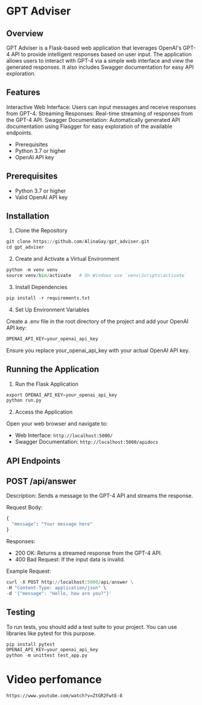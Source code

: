 # GPT Adviser

## Overview

GPT Adviser is a Flask-based web application that leverages OpenAI's GPT-4 API to provide intelligent responses based on user input. The application allows users to interact with GPT-4 via a simple web interface and view the generated responses. It also includes Swagger documentation for easy API exploration.

## Features

Interactive Web Interface: Users can input messages and receive responses from GPT-4.
Streaming Responses: Real-time streaming of responses from the GPT-4 API.
Swagger Documentation: Automatically generated API documentation using Flasgger for easy exploration of the available endpoints.
* Prerequisites
* Python 3.7 or higher
* OpenAI API key

## Prerequisites

* Python 3.7 or higher
* Valid OpenAI API key

## Installation

1. Clone the Repository
```python
git clone https://github.com/AlinaGay/gpt_adviser.git
cd gpt_adviser
```
2. Create and Activate a Virtual Environment
```python
python -m venv venv
source venv/bin/activate   # On Windows use `venv\Scripts\activate`
```
3. Install Dependencies
```python
pip install -r requirements.txt
```
4. Set Up Environment Variables

Create a .env file in the root directory of the project and add your OpenAI API key:
```python
OPENAI_API_KEY=your_openai_api_key
```
Ensure you replace your_openai_api_key with your actual OpenAI API key.

## Running the Application

1. Run the Flask Application
```python
export OPENAI_API_KEY=your_openai_api_key
python run.py
```
2. Access the Application

Open your web browser and navigate to:

* Web Interface: `http://localhost:5000/`
* Swagger Documentation: `http://localhost:5000/apidocs`

## API Endpoints
## POST /api/answer

Description: Sends a message to the GPT-4 API and streams the response.

Request Body:
```python
{
  "message": "Your message here"
}
```
Responses:

* 200 OK: Returns a streamed response from the GPT-4 API.
* 400 Bad Request: If the input data is invalid.

Example Request:
```python
curl -X POST http://localhost:5000/api/answer \
-H "Content-Type: application/json" \
-d '{"message": "Hello, how are you?"}'
```

##  Testing

To run tests, you should add a test suite to your project. You can use libraries like pytest for this purpose.
```python
pip install pytest
OPENAI_API_KEY=your_openai_api_key
python -m unittest test_app.py
```
# Video perfomance

`https://www.youtube.com/watch?v=ZtGR2FwtE-8`